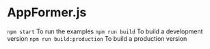 AppFormer.js
===

`npm start` To run the examples
`npm run build` To build a development version
`npm run build:production` To build a production version